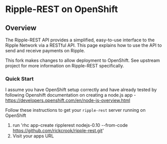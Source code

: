 # Ripple-REST on OpenShift #

## Overview ##

The Ripple-REST API provides a simplified, easy-to-use interface to the Ripple Network via a RESTful API. This page explains how to use the API to send and receive payments on Ripple.

This fork makes changes to allow deployment to OpenShift.
See upstream project for more information on Ripple-REST specifically.

### Quick Start ###

I assume you have OpenShift setup correctly and have already tested by following Openshift documentation on creating a node.js app - https://developers.openshift.com/en/node-js-overview.html

Follow these instructions to get your `ripple-rest` server running on OpenShift

1. run 'rhc app-create ripplerest nodejs-0.10 --from-code https://github.com/rickcrook/ripple-rest.git'
2. Visit your apps URL

